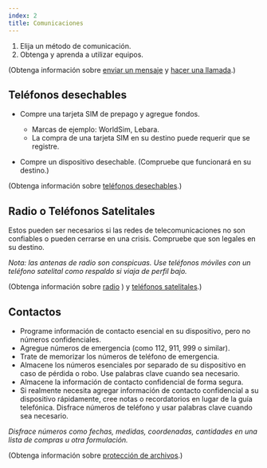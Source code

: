 ```yaml
---
index: 2
title: Comunicaciones
---
```

1. Elija un método de comunicación.
2. Obtenga y aprenda a utilizar equipos.

(Obtenga información sobre [enviar un mensaje](umbrella://communications/sending-a-message) y [hacer una llamada](umbrella://communications/making-a-call).)

## Teléfonos desechables

*   Compre una tarjeta SIM de prepago y agregue fondos.

    * Marcas de ejemplo: WorldSim, Lebara.
    * La compra de una tarjeta SIM en su destino puede requerir que se registre.

*   Compre un dispositivo desechable. (Compruebe que funcionará en su destino.)

(Obtenga información sobre [teléfonos desechables](umbrella://communications/mobile-phones/beginner).)

## Radio o Teléfonos Satelitales

Estos pueden ser necesarios si las redes de telecomunicaciones no son confiables o pueden cerrarse en una crisis. Compruebe que son legales en su destino.

*Nota: las antenas de radio son conspicuas. Use teléfonos móviles con un teléfono satelital como respaldo si viaja de perfil bajo.*

(Obtenga información sobre [radio](umbrella://communications/radios-and-satellite-phones/beginner) ) y [teléfonos satelitales](umbrella://communications/radios-and-satellite-phones/advanced).)

## Contactos

*   Programe información de contacto esencial en su dispositivo, pero no números confidenciales.
*   Agregue números de emergencia (como 112, 911, 999 o similar).
*   Trate de memorizar los números de teléfono de emergencia.
*   Almacene los números esenciales por separado de su dispositivo en caso de pérdida o robo. Use palabras clave cuando sea necesario.
*   Almacene la información de contacto confidencial de forma segura.
*   Si realmente necesita agregar información de contacto confidencial a su dispositivo rápidamente, cree notas o recordatorios en lugar de la guía telefónica. Disfrace números de teléfono y usar palabras clave cuando sea necesario.

*Disfrace números como fechas, medidas, coordenadas, cantidades en una lista de compras u otra formulación.*

(Obtenga información sobre [protección de archivos](umbrella://information/protecting-files).)